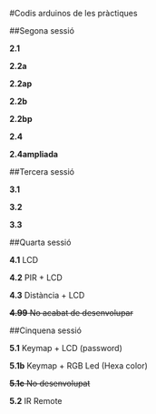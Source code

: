 #Codis arduinos de les pràctiques

##Segona sessió

**2.1** 

**2.2a** 

**2.2ap** 

**2.2b** 

**2.2bp** 

**2.4** 

**2.4ampliada** 

##Tercera sessió

**3.1**

**3.2**

**3.3**

##Quarta sessió

**4.1** LCD

**4.2** PIR + LCD

**4.3** Distància + LCD

~~**4.99** No acabat de desenvolupar~~

##Cinquena sessió

**5.1** Keymap + LCD (password)

**5.1b** Keymap + RGB Led (Hexa color)

~~**5.1c** No desenvolupat~~

**5.2** IR Remote
